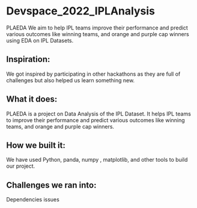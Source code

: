 # Devspace_2022_IPLAnalysis

PLAEDA
We aim to help IPL teams improve their performance and predict various outcomes like winning teams, and orange and purple cap winners using EDA on IPL Datasets.

## Inspiration:
We got inspired by participating in other hackathons as they are full of challenges but also helped us learn something new.

## What it does:
PLAEDA is a project on Data Analysis of the IPL Dataset. It helps IPL teams to improve their performance and predict various outcomes like winning teams, and orange and purple cap winners.

## How we built it:
We have used Python, panda, numpy , matplotlib, and other tools to build our project.

## Challenges we ran into:
Dependencies issues
